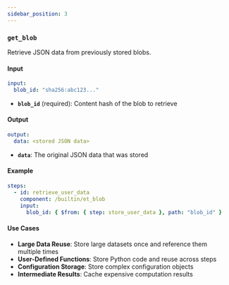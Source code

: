 ```yaml
---
sidebar_position: 3
---
```


### `get_blob`

Retrieve JSON data from previously stored blobs.

#### Input

```yaml
input:
  blob_id: "sha256:abc123..."
```

- **`blob_id`** (required): Content hash of the blob to retrieve

#### Output

```yaml
output:
  data: <stored JSON data>
```

- **`data`**: The original JSON data that was stored

#### Example

```yaml
steps:
  - id: retrieve_user_data
    component: /builtin/et_blob
    input:
      blob_id: { $from: { step: store_user_data }, path: "blob_id" }
```

#### Use Cases

- **Large Data Reuse**: Store large datasets once and reference them multiple times
- **User-Defined Functions**: Store Python code and reuse across steps
- **Configuration Storage**: Store complex configuration objects
- **Intermediate Results**: Cache expensive computation results